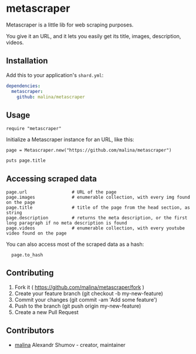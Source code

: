 # metascraper

Metascraper is a little lib for web scraping purposes.

You give it an URL, and it lets you easily get its title, images, description, videos.

## Installation


Add this to your application's `shard.yml`:

```yaml
dependencies:
  metascraper:
    github: malina/metascraper
```


## Usage


```crystal
require "metascraper"
```


Initialize a Metascraper instance for an URL, like this:

```crystal
page = Metascraper.new("https://github.com/malina/metascraper")

puts page.title
```

## Accessing scraped data

```crystal
page.url                 # URL of the page
page.images              # enumerable collection, with every img found on the page
page.title               # title of the page from the head section, as string
page.description         # returns the meta description, or the first long paragraph if no meta description is found
page.videos              # enumerable collection, with every youtube video found on the page
```

You can also access most of the scraped data as a hash:
```crystal
  page.to_hash
```

## Contributing

1. Fork it ( https://github.com/malina/metascraper/fork )
2. Create your feature branch (git checkout -b my-new-feature)
3. Commit your changes (git commit -am 'Add some feature')
4. Push to the branch (git push origin my-new-feature)
5. Create a new Pull Request

## Contributors

- [malina](https://github.com/malina) Alexandr Shumov - creator, maintainer
